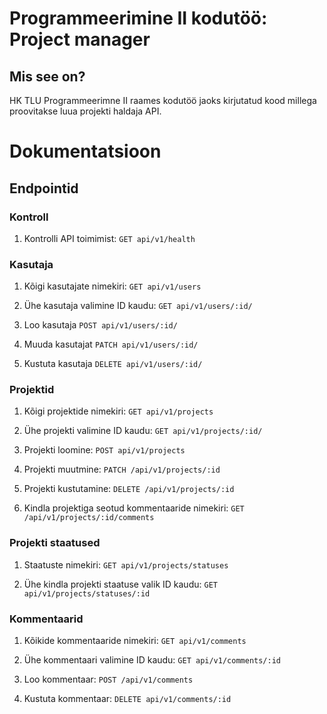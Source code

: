 #  Programmeerimine II kodutöö: Project manager
## Mis see on?

HK TLU Programmeerimne II raames kodutöö jaoks kirjutatud kood millega proovitakse luua projekti haldaja API.

# Dokumentatsioon
## Endpointid
### Kontroll 

1. Kontrolli API toimimist: ``` GET api/v1/health ```

### Kasutaja

1. Kõigi kasutajate nimekiri: ``` GET api/v1/users ```

2. Ühe kasutaja valimine ID kaudu: ``` GET api/v1/users/:id/ ```

3. Loo kasutaja ``` POST api/v1/users/:id/ ```

4. Muuda kasutajat ``` PATCH api/v1/users/:id/ ```

5. Kustuta kasutaja ``` DELETE api/v1/users/:id/ ```

### Projektid

1. Kõigi projektide nimekiri: ``` GET api/v1/projects ```

2. Ühe projekti valimine ID kaudu: ``` GET api/v1/projects/:id/ ```

3. Projekti loomine: ``` POST api/v1/projects ```

4. Projekti muutmine: ``` PATCH /api/v1/projects/:id ```

5. Projekti kustutamine: ``` DELETE /api/v1/projects/:id ```

6. Kindla projektiga seotud kommentaaride nimekiri: ``` GET /api/v1/projects/:id/comments ```

### Projekti staatused

1. Staatuste nimekiri: ``` GET api/v1/projects/statuses ```

2. Ühe kindla projekti staatuse valik ID kaudu: ``` GET api/v1/projects/statuses/:id ```

### Kommentaarid

1. Kõikide kommentaaride nimekiri: ``` GET api/v1/comments ```

2. Ühe kommentaari valimine ID kaudu: ``` GET api/v1/comments/:id ```

3. Loo kommentaar: ``` POST /api/v1/comments ```

4. Kustuta kommentaar: ``` DELETE api/v1/comments/:id ```